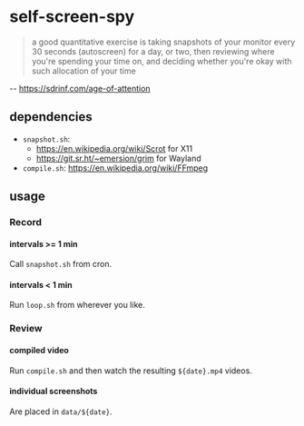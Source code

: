 self-screen-spy
===============================================================================

> a good quantitative exercise is taking snapshots of your monitor every 30
> seconds (autoscreen) for a day, or two, then reviewing where you're spending
> your time on, and deciding whether you're okay with such allocation of your
> time

-- <https://sdrinf.com/age-of-attention>

dependencies
-------------------------------------------------------------------------------

- `snapshot.sh`: 
  - <https://en.wikipedia.org/wiki/Scrot> for X11
  - <https://git.sr.ht/~emersion/grim> for Wayland
- `compile.sh`: <https://en.wikipedia.org/wiki/FFmpeg>

usage
-------------------------------------------------------------------------------

### Record

#### intervals >= 1 min

Call `snapshot.sh` from cron.

#### intervals < 1 min

Run `loop.sh` from wherever you like.

### Review

#### compiled video

Run `compile.sh` and then watch the resulting `${date}.mp4` videos.

#### individual screenshots

Are placed in `data/${date}`.
